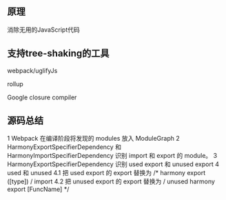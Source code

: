 
## 原理

消除无用的JavaScript代码

## 支持tree-shaking的工具

webpack/uglifyJs

rollup

Google closure compiler

## 源码总结

1 Webpack 在编译阶段将发现的 modules 放入 ModuleGraph
2 HarmonyExportSpecifierDependency 和 HarmonyImportSpecifierDependency 识别 import 和 export 的 module。
3 HarmonyExportSpecifierDependency 识别 used export 和 unused export
4 used 和 unused
4.1 把 used export 的 export 替换为 /* harmony export ([type]) / import
4.2 把 unused export 的 export 替换为 / unused harmony export [FuncName] */
